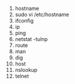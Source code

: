 1. hostname
2. sudo vi /etc/hostname
3. ifconfig
4. ip
5. ping
6. netstat -tulnp
7. route
8. man 
9. dig
10. host
11. nslookup
12. telnet